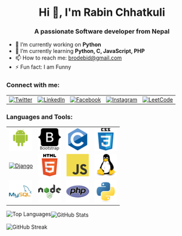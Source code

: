 
  <h1 align="center">Hi 👋, I'm Rabin Chhatkuli</h1>
  <h3 align="center">A passionate Software developer from Nepal</h3>

  <ul>
    <li>🔭 I’m currently working on <strong>Python</strong></li>
    <li>🌱 I’m currently learning <strong>Python, C, JavaScript, PHP</strong></li>
    <li>📫 How to reach me: <a href="mailto:brodebid@gmail.com">brodebid@gmail.com</a></li>
    <li>⚡ Fun fact: I am Funny</li>
  </ul>

  <h3 align="left">Connect with me:</h3>
  <table align="center">
    <tr>
      <td><a href="https://twitter.com/Rabin chhatkuli" target="_blank"><img src="https://raw.githubusercontent.com/rahuldkjain/github-profile-readme-generator/master/src/images/icons/Social/twitter.svg" alt="Twitter" height="30" width="40"></a></td>
      <td><a href="https://linkedin.com/in/rabin chhatkuli" target="_blank"><img src="https://raw.githubusercontent.com/rahuldkjain/github-profile-readme-generator/master/src/images/icons/Social/linked-in-alt.svg" alt="LinkedIn" height="30" width="40"></a></td>
      <td><a href="https://www.facebook.com/profile.php?id=100075232735581" target="_blank"><img src="https://raw.githubusercontent.com/rahuldkjain/github-profile-readme-generator/master/src/images/icons/Social/facebook.svg" alt="Facebook" height="30" width="40"></a></td>
      <td><a href="https://www.instagram.com/rabinxtkuli/?hl=en" target="_blank"><img src="https://raw.githubusercontent.com/rahuldkjain/github-profile-readme-generator/master/src/images/icons/Social/instagram.svg" alt="Instagram" height="30" width="40"></a></td>
      <td><a href="https://leetcode.com/Rabinxt/" target="_blank"><img src="https://raw.githubusercontent.com/rahuldkjain/github-profile-readme-generator/master/src/images/icons/Social/leet-code.svg" alt="LeetCode" height="30" width="40"></a></td>
    </tr>
  </table>

  <h3 align="left">Languages and Tools:</h3>
  <table align="center">
    <tr>
      <td><a href="https://developer.android.com" target="_blank" rel="noreferrer"><img src="https://raw.githubusercontent.com/devicons/devicon/master/icons/android/android-original-wordmark.svg" alt="Android" width="60" height="60"></a></td>
      <td><a href="https://getbootstrap.com" target="_blank" rel="noreferrer"><img src="https://raw.githubusercontent.com/devicons/devicon/master/icons/bootstrap/bootstrap-plain-wordmark.svg" alt="Bootstrap" width="60" height="60"></a></td>
      <td><a href="https://www.cprogramming.com/" target="_blank" rel="noreferrer"><img src="https://raw.githubusercontent.com/devicons/devicon/master/icons/c/c-original.svg" alt="C" width="60" height="60"></a></td>
      <td><a href="https://www.w3schools.com/css/" target="_blank" rel="noreferrer"><img src="https://raw.githubusercontent.com/devicons/devicon/master/icons/css3/css3-original-wordmark.svg" alt="CSS3" width="60" height="60"></a></td>
    </tr>
    <tr>
      <td><a href="https://www.djangoproject.com/" target="_blank" rel="noreferrer"><img src="https://cdn.worldvectorlogo.com/logos/django.svg" alt="Django" width="60" height="60"></a></td>
      <td><a href="https://www.w3.org/html/" target="_blank" rel="noreferrer"><img src="https://raw.githubusercontent.com/devicons/devicon/master/icons/html5/html5-original-wordmark.svg" alt="HTML5" width="60" height="60"></a></td>
      <td><a href="https://developer.mozilla.org/en-US/docs/Web/JavaScript" target="_blank" rel="noreferrer"><img src="https://raw.githubusercontent.com/devicons/devicon/master/icons/javascript/javascript-original.svg" alt="JavaScript" width="60" height="60"></a></td>
      <td><a href="https://www.linux.org/" target="_blank" rel="noreferrer"><img src="https://raw.githubusercontent.com/devicons/devicon/master/icons/linux/linux-original.svg" alt="Linux" width="60" height="60"></a></td>
    </tr>
    <tr>
      <td><a href="https://www.mysql.com/" target="_blank" rel="noreferrer"><img src="https://raw.githubusercontent.com/devicons/devicon/master/icons/mysql/mysql-original-wordmark.svg" alt="MySQL" width="60" height="60"></a></td>
      <td><a href="https://nodejs.org" target="_blank" rel="noreferrer"><img src="https://raw.githubusercontent.com/devicons/devicon/master/icons/nodejs/nodejs-original-wordmark.svg" alt="Node.js" width="60" height="60"></a></td>
      <td><a href="https://www.php.net" target="_blank" rel="noreferrer"><img src="https://raw.githubusercontent.com/devicons/devicon/master/icons/php/php-original.svg" alt="PHP" width="60" height="60"></a></td>
      <td><a href="https://www.python.org" target="_blank" rel="noreferrer"><img src="https://raw.githubusercontent.com/devicons/devicon/master/icons/python/python-original.svg" alt="Python" width="60" height="60"></a></td>
    </tr>
  </table>

  <p><img src="https://github-readme-stats.vercel.app/api/top-langs?username=rabinxt&show_icons=true&locale=en&layout=compact" alt="Top Languages" align="left"></p>

  <p><img src="https://github-readme-stats.vercel.app/api?username=rabinxt&show_icons=true&locale=en" alt="GitHub Stats" align="center"></p>

  <p><img src="https://github-readme-streak-stats.herokuapp.com/?user=rabinxt" alt="GitHub Streak" align="center"></p>
